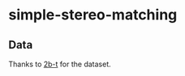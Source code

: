 # simple-stereo-matching


## Data 
Thanks to [2b-t](https://github.com/2b-t/stereo-matching/tree/main) for the dataset.

